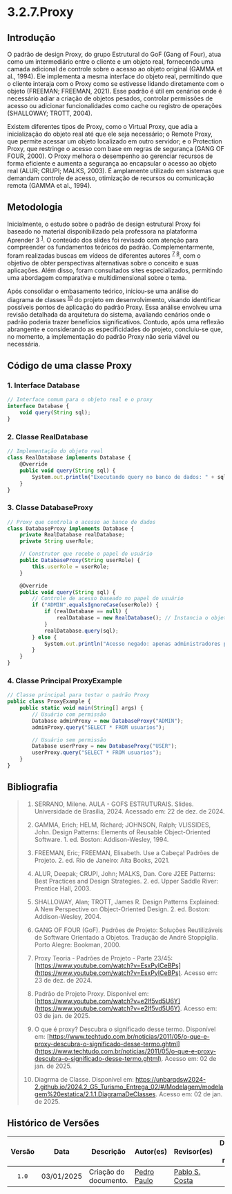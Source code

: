 # 3.2.7.Proxy

## Introdução

O padrão de design Proxy, do grupo Estrutural do GoF (Gang of Four), atua como um intermediário entre o cliente e um objeto real, fornecendo uma camada adicional de controle sobre o acesso ao objeto original (GAMMA et al., 1994). Ele implementa a mesma interface do objeto real, permitindo que o cliente interaja com o Proxy como se estivesse lidando diretamente com o objeto (FREEMAN; FREEMAN, 2021). Esse padrão é útil em cenários onde é necessário adiar a criação de objetos pesados, controlar permissões de acesso ou adicionar funcionalidades como cache ou registro de operações (SHALLOWAY; TROTT, 2004).

Existem diferentes tipos de Proxy, como o Virtual Proxy, que adia a inicialização do objeto real até que ele seja necessário; o Remote Proxy, que permite acessar um objeto localizado em outro servidor; e o Protection Proxy, que restringe o acesso com base em regras de segurança (GANG OF FOUR, 2000). O Proxy melhora o desempenho ao gerenciar recursos de forma eficiente e aumenta a segurança ao encapsular o acesso ao objeto real (ALUR; CRUPI; MALKS, 2003). É amplamente utilizado em sistemas que demandam controle de acesso, otimização de recursos ou comunicação remota (GAMMA et al., 1994).

## Metodologia

Inicialmente, o estudo sobre o padrão de design estrutural Proxy foi baseado no material disponibilizado pela professora na plataforma Aprender 3 <sup>[1](#ref1)</sup>. O conteúdo dos slides foi revisado com atenção para compreender os fundamentos teóricos do padrão. Complementarmente, foram realizadas buscas em vídeos de diferentes autores <sup>[7](#ref7) [8](#ref8)</sup>, com o objetivo de obter perspectivas alternativas sobre o conceito e suas aplicações. Além disso, foram consultados sites especializados, permitindo uma abordagem comparativa e multidimensional sobre o tema.

Após consolidar o embasamento teórico, iniciou-se uma análise do diagrama de classes <sup>[10](#ref10)</sup> do projeto em desenvolvimento, visando identificar possíveis pontos de aplicação do padrão Proxy. Essa análise envolveu uma revisão detalhada da arquitetura do sistema, avaliando cenários onde o padrão poderia trazer benefícios significativos. Contudo, após uma reflexão abrangente e considerando as especificidades do projeto, concluiu-se que, no momento, a implementação do padrão Proxy não seria viável ou necessária.
## Código de uma classe Proxy

### 1. Interface Database
```ts
// Interface comum para o objeto real e o proxy
interface Database {
    void query(String sql);
}
```
### 2. Classe RealDatabase
```ts
// Implementação do objeto real
class RealDatabase implements Database {
    @Override
    public void query(String sql) {
        System.out.println("Executando query no banco de dados: " + sql);
    }
}
```
### 3. Classe DatabaseProxy
```ts
// Proxy que controla o acesso ao banco de dados
class DatabaseProxy implements Database {
    private RealDatabase realDatabase;
    private String userRole;

    // Construtor que recebe o papel do usuário
    public DatabaseProxy(String userRole) {
        this.userRole = userRole;
    }

    @Override
    public void query(String sql) {
        // Controle de acesso baseado no papel do usuário
        if ("ADMIN".equalsIgnoreCase(userRole)) {
            if (realDatabase == null) {
                realDatabase = new RealDatabase(); // Instancia o objeto real somente quando necessário
            }
            realDatabase.query(sql);
        } else {
            System.out.println("Acesso negado: apenas administradores podem executar queries no banco de dados.");
        }
    }
}
```
### 4. Classe Principal ProxyExample
```ts
// Classe principal para testar o padrão Proxy
public class ProxyExample {
    public static void main(String[] args) {
        // Usuário com permissão
        Database adminProxy = new DatabaseProxy("ADMIN");
        adminProxy.query("SELECT * FROM usuarios");

        // Usuário sem permissão
        Database userProxy = new DatabaseProxy("USER");
        userProxy.query("SELECT * FROM usuarios");
    }
}
```


## Bibliografia

> 1. <a id="ref1"></a> SERRANO, Milene. AULA - GOFS ESTRUTURAIS. Slides. Universidade de Brasília, 2024. Acessado em: 22 de dez. de 2024.
>
> 2. <a id="ref2"></a>GAMMA, Erich; HELM, Richard; JOHNSON, Ralph; VLISSIDES, John. Design Patterns: Elements of Reusable Object-Oriented Software. 1. ed. Boston: Addison-Wesley, 1994.
>
> 3. <a id="ref3"></a>FREEMAN, Eric; FREEMAN, Elisabeth. Use a Cabeça! Padrões de Projeto. 2. ed. Rio de Janeiro: Alta Books, 2021.
>
> 4. <a id="ref4"></a>ALUR, Deepak; CRUPI, John; MALKS, Dan. Core J2EE Patterns: Best Practices and Design Strategies. 2. ed. Upper Saddle River: Prentice Hall, 2003.
>
> 5. <a id="ref5"></a>SHALLOWAY, Alan; TROTT, James R. Design Patterns Explained: A New Perspective on Object-Oriented Design. 2. ed. Boston: Addison-Wesley, 2004.
>
> 6. <a id="ref6"></a>GANG OF FOUR (GoF). Padrões de Projeto: Soluções Reutilizáveis de Software Orientado a Objetos. Tradução de André Stoppiglia. Porto Alegre: Bookman, 2000.
>
> 7. <a id="ref7"></a>Proxy Teoria - Padrões de Projeto - Parte 23/45: [https://www.youtube.com/watch?v=EsxPyICeBPs](https://www.youtube.com/watch?v=EsxPyICeBPs). Acesso em: 23 de dez. de 2024.
>
> 8. <a id="ref8"></a>Padrão de Projeto Proxy. Disponível em: [https://www.youtube.com/watch?v=e2lf5vd5U6Y](https://www.youtube.com/watch?v=e2lf5vd5U6Y). Acesso em: 03 de jan. de 2025.
>
> 9. <a id="ref9"></a>O que é proxy? Descubra o significado desse termo. Disponível em: [https://www.techtudo.com.br/noticias/2011/05/o-que-e-proxy-descubra-o-significado-desse-termo.ghtml](https://www.techtudo.com.br/noticias/2011/05/o-que-e-proxy-descubra-o-significado-desse-termo.ghtml). Acesso em: 02 de jan. de 2025.
>
> 10. <a id="ref10"></a>Diagrma de Classe.
Disponível em: https://unbarqdsw2024-2.github.io/2024.2_G5_Turismo_Entrega_02/#/Modelagem/modelagem%20estatica/2.1.1.DiagramaDeClasses. Acesso em: 02 de jan. de 2025.
>

## Histórico de Versões

| Versão | Data | Descrição | Autor(es) | Revisor(es) | Detalhes da revisão |
| :----: | :--: | --------- | ----------- | ------ | :---: |
| `1.0`  | 03/01/2025 | Criação do documento. | [Pedro Paulo][PedroPGH]  | [Pablo S. Costa][PabloGH] | Links | 

[AnaGH]: https://github.com/analufernanndess
[CainaGH]: https://github.com/freitasc
[ClaudioGH]: https://github.com/claudiohsc
[EliasGH]: https://github.com/EliasOliver21
[GuilhermeGH]: https://github.com/gmeister18
[JoelGH]: https://github.com/JoelSRangel
[KathlynGH]: https://github.com/klmurussi
[PabloGH]: https://github.com/pabloheika
[PedroRGH]: https://github.com/pedro-rodiguero
[PedroPGH]: https://github.com/Pedrin0030
[SamuelGH]: https://github.com/samuelalvess
[TalesGH]: https://github.com/TalesRG
